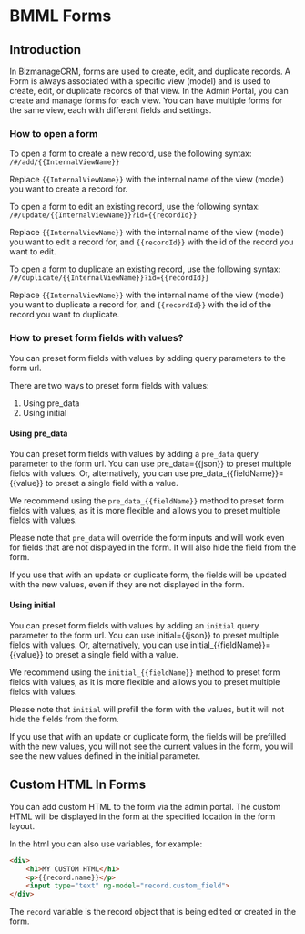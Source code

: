 # BMML Forms

## Introduction
In BizmanageCRM, forms are used to create, edit, and duplicate records.
A Form is always associated with a specific view (model) and is used to create, edit, or duplicate records of that view.
In the Admin Portal, you can create and manage forms for each view.
You can have multiple forms for the same view, each with different fields and settings.


### How to open a form
To open a form to create a new record, use the following syntax:
```/#/add/{{InternalViewName}}```

Replace `{{InternalViewName}}` with the internal name of the view (model) you want to create a record for.

To open a form to edit an existing record, use the following syntax:
```/#/update/{{InternalViewName}}?id={{recordId}}```

Replace `{{InternalViewName}}` with the internal name of the view (model) you want to edit a record for, and `{{recordId}}` with the id of the record you want to edit.


To open a form to duplicate an existing record, use the following syntax:
```/#/duplicate/{{InternalViewName}}?id={{recordId}}```

Replace `{{InternalViewName}}` with the internal name of the view (model) you want to duplicate a record for, and `{{recordId}}` with the id of the record you want to duplicate.


### How to preset form fields with values?

You can preset form fields with values by adding query parameters to the form url.

There are two ways to preset form fields with values:
1. Using pre_data
2. Using initial

#### Using pre_data
You can preset form fields with values by adding a `pre_data` query parameter to the form url.
You can use pre_data={{json}} to preset multiple fields with values.
Or, alternatively, you can use pre_data_{{fieldName}}={{value}} to preset a single field with a value.

We recommend using the `pre_data_{{fieldName}}` method to preset form fields with values, as it is more flexible and allows you to preset multiple fields with values.

Please note that `pre_data` will override the form inputs and will work even for fields that are not displayed in the form. It will also hide the field from the form.

If you use that with an update or duplicate form, the fields will be updated with the new values, even if they are not displayed in the form.

#### Using initial
You can preset form fields with values by adding an `initial` query parameter to the form url.
You can use initial={{json}} to preset multiple fields with values.
Or, alternatively, you can use initial_{{fieldName}}={{value}} to preset a single field with a value.

We recommend using the `initial_{{fieldName}}` method to preset form fields with values, as it is more flexible and allows you to preset multiple fields with values.

Please note that `initial` will prefill the form with the values, but it will not hide the fields from the form.

If you use that with an update or duplicate form, the fields will be prefilled with the new values, you will not see the current values in the form, you will see the new values defined in the initial parameter.



## Custom HTML In Forms

You can add custom HTML to the form via the admin portal. The custom HTML will be displayed in the form at the specified location in the form layout.

In the html you can also use variables, for example:
```html
<div>
    <h1>MY CUSTOM HTML</h1>
    <p>{{record.name}}</p>
    <input type="text" ng-model="record.custom_field">
</div>
```

The `record` variable is the record object that is being edited or created in the form.

